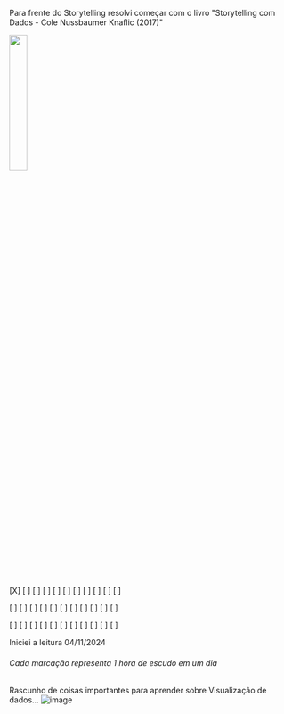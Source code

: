 Para frente do Storytelling resolvi começar com o livro "Storytelling com Dados - Cole Nussbaumer Knaflic (2017)"

<img src="https://m.media-amazon.com/images/I/71sQk9TbNxL._AC_UF1000,1000_QL80_.jpg" width="25%">

[X] [ ] [ ] [ ] [ ] [ ] [ ] [ ] [ ] [ ] [ ]

[ ] [ ] [ ] [ ] [ ] [ ] [ ] [ ] [ ] [ ] [ ]

[ ] [ ] [ ] [ ] [ ] [ ] [ ] [ ] [ ] [ ] [ ]

Iniciei a leitura 04/11/2024

###### Cada marcação representa 1 hora de escudo em um dia


Rascunho de coisas importantes para aprender sobre Visualização de dados...
![image](https://github.com/user-attachments/assets/7c5ac723-6913-43c2-8dbe-9a7a54b1f0d2)
